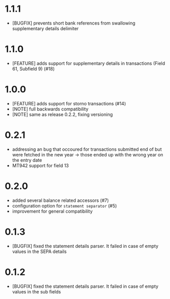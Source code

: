 # 1.1.1
  * [BUGFIX] prevents short bank references from swallowing supplementary details delimiter

# 1.1.0
  * [FEATURE] adds support for supplementary details in transactions (Field 61, Subfield 9) (#18)

# 1.0.0
  * [FEATURE] adds support for storno transactions (#14)
  * [NOTE] full backwards compatibility
  * [NOTE] same as release 0.2.2, fixing versioning

# 0.2.1
  * addressing an bug that occoured for transactions submitted end of
    but were fetched in the new year -> those ended up with the wrong year
    on the entry date
  * MT942 support for field 13

# 0.2.0
  * added several balance related accessors (#7)
  * configuration option for `statement separator` (#5)
  * improvement for general compatibility

# 0.1.3

  * [BUGFIX] fixed the statement details parser. It failed in case of empty values in the SEPA details

# 0.1.2

  * [BUGFIX] fixed the statement details parser. It failed in case of empty values in the sub fields
